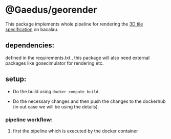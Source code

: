 # @Gaedus/georender

This package implements whole pipeline for rendering the [3D tile specification]() on bacalau.  

## dependencies: 

defined in the requirements.txt , this package will also need external packages like gosecimulator for rendering etc.

## setup: 

- Do the build using `docker compute build`.

- Do the necessary changes and then push the changes to the dockerhub (in out case we will be using the details).

### pipeline workflow:

1. first the pipeline which is executed by the docker container 